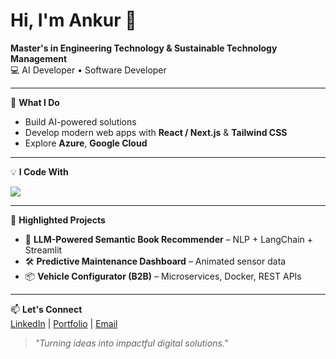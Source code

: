 # Hi, I'm Ankur 👋  
**Master's in Engineering Technology & Sustainable Technology Management**  
💻 AI Developer • Software Developer

---

🚀 **What I Do**  
- Build AI-powered solutions   
- Develop modern web apps with **React / Next.js** & **Tailwind CSS**  
- Explore **Azure**, **Google Cloud**

---

💡 **I Code With**  
<p>
  <img src="https://skillicons.dev/icons?i=java,python,javascript,typescript,react,nextjs,tailwind,html,css,dotnet,spring,mysql,azure,gcp,docker" />
</p>

---

🌟 **Highlighted Projects**  
- 🤖 **LLM-Powered Semantic Book Recommender** – NLP + LangChain + Streamlit  
- 🛠 **Predictive Maintenance Dashboard** – Animated sensor data   
- 📦 **Vehicle Configurator (B2B)** – Microservices, Docker, REST APIs  

---

📫 **Let's Connect**  
[LinkedIn](https://linkedin.com/in/ankur-mali-/) | [Portfolio](https://ankurmali.com) | [Email](mailto:ankurmali02@gmail.com)  

> *"Turning ideas into impactful digital solutions."*

